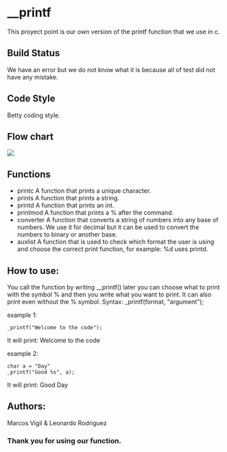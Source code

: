 # _**_printf**
This proyect point is our own version of the printf function that we use in c.

## Build Status
We have an error but we do not know what it is because all of test did not have any mistake.

## Code Style
Betty coding style.

## Flow chart

![](https://github.com/Mvigil6343/holbertonschool-printf/blob/master/_printf%20flowchart.png)


## Functions
* printc
   A function that prints a unique character.
* prints
   A function that prints a string.
* printd
   A function that prints an int.
* printmod
   A function that prints a % after the command. 
* converter
   A function that converts a string of numbers into any base of numbers. We use it for decimal but it can be used to convert the numbers to binary or another base.
* auxlist
   A function that is used to check which format the user is using and choose the correct print function, for example: %d uses printd.

## How to use:
You call the function by writing __printf() later you can choose what to print with the symbol % and then you write what you want to print. It can also print even without the % symbol.
Syntax: _printf(format, "argument");

example 1:
```
_printf("Welcome to the code");
```
It will print: Welcome to the code  

example 2:
```
char a = "Day"
_printf("Good %s", a);
```
It will print: Good Day

## Authors:
Marcos Vigil & Leonardo Rodriguez

### Thank you for using our function.
